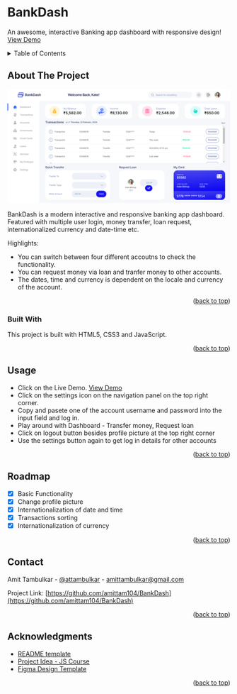 <a name="readme-top"></a>

<!-- PROJECT LOGO -->

# BankDash

  <p >
    An awesome, interactive Banking app dashboard with responsive design!
    <a href="https://bankdashv2.netlify.app/">View Demo</a>
  </p>

<!-- TABLE OF CONTENTS -->
<details>
  <summary>Table of Contents</summary>
  <ol>
    <li>
      <a href="#about-the-project">About The Project</a>
      <ul>
        <li><a href="#built-with">Built With</a></li>
      </ul>
    </li>
    <li><a href="#usage">Usage</a></li>
    <li><a href="#roadmap">Roadmap</a></li>
    <li><a href="#contact">Contact</a></li>
    <li><a href="#acknowledgments">Acknowledgments</a></li>
  </ol>
</details>

<!-- ABOUT THE PROJECT -->

## About The Project

![Banking app dashboard](BankDash4.png)

BankDash is a modern interactive and responsive banking app dashboard. Featured with multiple user login, money transfer, loan request, internationalized currency and date-time etc.

Highlights:

- You can switch between four different accoutns to check the functionality.
- You can request money via loan and tranfer money to other accounts.
- The dates, time and currency is dependent on the locale and currency of the account.

<p align="right">(<a href="#readme-top">back to top</a>)</p>

### Built With

This project is built with HTML5, CSS3 and JavaScript.

<p align="right">(<a href="#readme-top">back to top</a>)</p>

<!-- USAGE EXAMPLES -->

## Usage

- Click on the Live Demo. <a href="https://bankdashv2.netlify.app/">View Demo</a>
- Click on the settings icon on the navigation panel on the top right corner.
- Copy and pasete one of the account username and password into the input field and log in.
- Play around with Dashboard - Transfer money, Request loan
- Click on logout button besides profile picture at the top right corner
- Use the settings button again to get log in details for other accounts

<p align="right">(<a href="#readme-top">back to top</a>)</p>

<!-- ROADMAP -->

## Roadmap

- [x] Basic Functionality
- [x] Change profile picture
- [x] Internationalization of date and time
- [x] Transactions sorting
- [x] Internationalization of currency

<p align="right">(<a href="#readme-top">back to top</a>)</p>

<!-- CONTACT -->

## Contact

Amit Tambulkar - [@attambulkar](https://twitter.com/attambulkar) - amittambulkar@gmail.com

Project Link: [https://github.com/amittam104/BankDash](https://github.com/amittam104/BankDash)

<p align="right">(<a href="#readme-top">back to top</a>)</p>

<!-- ACKNOWLEDGMENTS -->

## Acknowledgments

- [README template](https://github.com/othneildrew/Best-README-Template)
- [Project Idea - JS Course](https://www.udemy.com/course/the-complete-javascript-course/)
- [Figma Design Template](https://www.figma.com/file/v81hYyTudz1AjlCAXGJ4UM/BankDash---A-banking-app-Dashboard?type=design&node-id=217-58&mode=design&t=C1cLmSJeaon6JWpZ-0)

<p align="right">(<a href="#readme-top">back to top</a>)</p>
